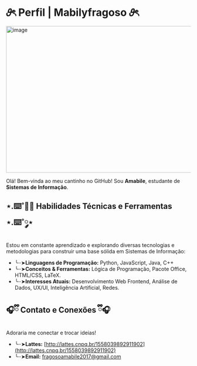 # 𝜗ৎ Perfil | Mabilyfragoso 𝜗ৎ

<img width="1200" height="400" alt="image" src="https://github.com/user-attachments/assets/9ff5ab27-fc8d-47ff-8a84-8d647bd7df39" />

Olá! Bem-vinda ao meu cantinho no GitHub! Sou **Amabile**, estudante de **Sistemas de Informação**.

## ⋆.⌨️˚༘⋆ Habilidades Técnicas e Ferramentas ⋆.⌨️˚༘⋆

Estou em constante aprendizado e explorando diversas tecnologias e metodologias para construir uma base sólida em Sistemas de Informação:

* ╰┈➤**Linguagens de Programação:** Python, JavaScript, Java, C++
* ╰┈➤**Conceitos & Ferramentas:** Lógica de Programação, Pacote Office, HTML/CSS, LaTeX.
* ╰┈➤**Interesses Atuais:** Desenvolvimento Web Frontend, Análise de Dados, UX/UI, Inteligência Artificial, Redes.

## 🎧ྀི Contato e Conexões ྀི🎧

Adoraria me conectar e trocar ideias!

* ╰┈➤**Lattes:** [http://lattes.cnpq.br/1558039892911902](http://lattes.cnpq.br/1558039892911902)
* ╰┈➤**Email:** fragosoamabile2017@gmail.com
